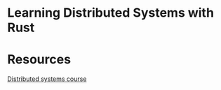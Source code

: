 # Learning Distributed Systems with Rust

# Resources 
[Distributed systems course](https://github.com/pingcap/talent-plan/tree/master/courses/rust)
